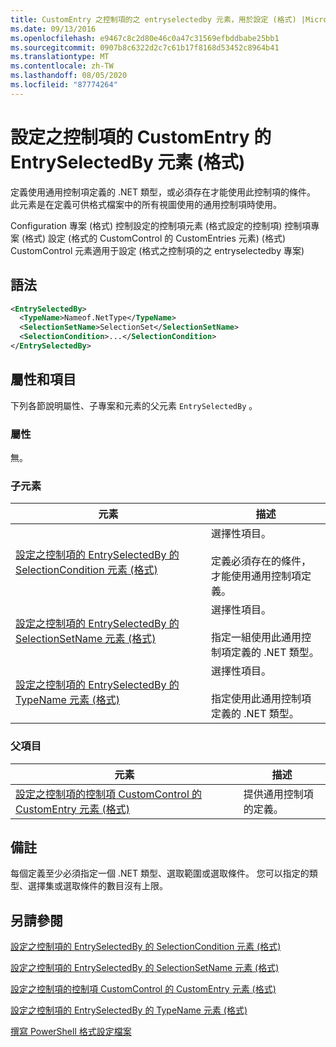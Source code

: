 ```yaml
---
title: CustomEntry 之控制項的之 entryselectedby 元素，用於設定 (格式) |Microsoft Docs
ms.date: 09/13/2016
ms.openlocfilehash: e9467c8c2d80e46c0a47c31569efbddbabe25bb1
ms.sourcegitcommit: 0907b8c6322d2c7c61b17f8168d53452c8964b41
ms.translationtype: MT
ms.contentlocale: zh-TW
ms.lasthandoff: 08/05/2020
ms.locfileid: "87774264"
---
```

# <a name="entryselectedby-element-for-customentry-for-controls-for-configuration-format"></a>設定之控制項的 CustomEntry 的 EntrySelectedBy 元素 (格式)

定義使用通用控制項定義的 .NET 類型，或必須存在才能使用此控制項的條件。 此元素是在定義可供格式檔案中的所有視圖使用的通用控制項時使用。

Configuration 專案 (格式) 控制設定的控制項元素 (格式設定的控制項) 控制項專案 (格式) 設定 (格式的 CustomControl 的 CustomEntries 元素)  (格式) CustomControl 元素適用于設定 (格式之控制項的之 entryselectedby 專案) 

## <a name="syntax"></a>語法

```xml
<EntrySelectedBy>
  <TypeName>Nameof.NetType</TypeName>
  <SelectionSetName>SelectionSet</SelectionSetName>
  <SelectionCondition>...</SelectionCondition>
</EntrySelectedBy>
```

## <a name="attributes-and-elements"></a>屬性和項目

下列各節說明屬性、子專案和元素的父元素 `EntrySelectedBy` 。

### <a name="attributes"></a>屬性

無。

### <a name="child-elements"></a>子元素

|元素|描述|
|-------------|-----------------|
|[設定之控制項的 EntrySelectedBy 的 SelectionCondition 元素 (格式)](./selectioncondition-element-for-entryselectedby-for-controls-for-configuration-format.md)|選擇性項目。<br /><br /> 定義必須存在的條件，才能使用通用控制項定義。|
|[設定之控制項的 EntrySelectedBy 的 SelectionSetName 元素 (格式)](./selectionsetname-element-for-selectioncondition-for-controls-for-configuration-format.md)|選擇性項目。<br /><br /> 指定一組使用此通用控制項定義的 .NET 類型。|
|[設定之控制項的 EntrySelectedBy 的 TypeName 元素 (格式)](./typename-element-for-entryselectedby-for-controls-for-configuration-format.md)|選擇性項目。<br /><br /> 指定使用此通用控制項定義的 .NET 類型。|

### <a name="parent-elements"></a>父項目

|元素|描述|
|-------------|-----------------|
|[設定之控制項的控制項 CustomControl 的 CustomEntry 元素 (格式)](./customentry-element-for-customcontrol-for-controls-for-configuration-format.md)|提供通用控制項的定義。|

## <a name="remarks"></a>備註

每個定義至少必須指定一個 .NET 類型、選取範圍或選取條件。 您可以指定的類型、選擇集或選取條件的數目沒有上限。

## <a name="see-also"></a>另請參閱

[設定之控制項的 EntrySelectedBy 的 SelectionCondition 元素 (格式)](./selectioncondition-element-for-entryselectedby-for-controls-for-configuration-format.md)

[設定之控制項的 EntrySelectedBy 的 SelectionSetName 元素 (格式)](./selectionsetname-element-for-selectioncondition-for-controls-for-configuration-format.md)

[設定之控制項的控制項 CustomControl 的 CustomEntry 元素 (格式)](./customentry-element-for-customcontrol-for-controls-for-configuration-format.md)

[設定之控制項的 EntrySelectedBy 的 TypeName 元素 (格式)](./typename-element-for-selectioncondition-for-controls-for-configuration-format.md)

[撰寫 PowerShell 格式設定檔案](./writing-a-powershell-formatting-file.md)
